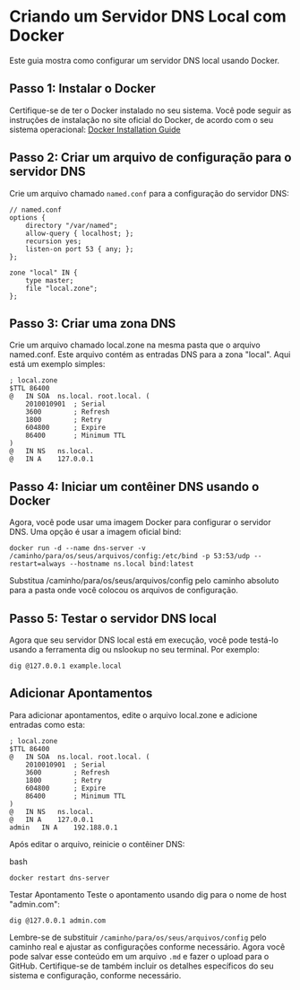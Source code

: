 # Criando um Servidor DNS Local com Docker

Este guia mostra como configurar um servidor DNS local usando Docker.

## Passo 1: Instalar o Docker

Certifique-se de ter o Docker instalado no seu sistema. Você pode seguir as instruções de instalação no site oficial do Docker, de acordo com o seu sistema operacional: [Docker Installation Guide](https://docs.docker.com/get-docker/)

## Passo 2: Criar um arquivo de configuração para o servidor DNS

Crie um arquivo chamado `named.conf` para a configuração do servidor DNS:

```plaintext
// named.conf
options {
    directory "/var/named";
    allow-query { localhost; };
    recursion yes;
    listen-on port 53 { any; };
};

zone "local" IN {
    type master;
    file "local.zone";
};
```

## Passo 3: Criar uma zona DNS

Crie um arquivo chamado local.zone na mesma pasta que o arquivo named.conf. Este arquivo contém as entradas DNS para a zona "local". Aqui está um exemplo simples:

```plaintext
; local.zone
$TTL 86400
@   IN SOA  ns.local. root.local. (
    2010010901  ; Serial
    3600        ; Refresh
    1800        ; Retry
    604800      ; Expire
    86400       ; Minimum TTL
)
@   IN NS   ns.local.
@   IN A    127.0.0.1
```

## Passo 4: Iniciar um contêiner DNS usando o Docker

Agora, você pode usar uma imagem Docker para configurar o servidor DNS. Uma opção é usar a imagem oficial bind:

```plaintext
docker run -d --name dns-server -v /caminho/para/os/seus/arquivos/config:/etc/bind -p 53:53/udp --restart=always --hostname ns.local bind:latest
```

Substitua /caminho/para/os/seus/arquivos/config pelo caminho absoluto para a pasta onde você colocou os arquivos de configuração.

## Passo 5: Testar o servidor DNS local

Agora que seu servidor DNS local está em execução, você pode testá-lo usando a ferramenta dig ou nslookup no seu terminal. Por exemplo:

```plaintext
dig @127.0.0.1 example.local
```

## Adicionar Apontamentos
Para adicionar apontamentos, edite o arquivo local.zone e adicione entradas como esta:

```plaintext
; local.zone
$TTL 86400
@   IN SOA  ns.local. root.local. (
    2010010901  ; Serial
    3600        ; Refresh
    1800        ; Retry
    604800      ; Expire
    86400       ; Minimum TTL
)
@   IN NS   ns.local.
@   IN A    127.0.0.1
admin   IN A    192.188.0.1
```
Após editar o arquivo, reinicie o contêiner DNS:

bash
```
docker restart dns-server
```
Testar Apontamento
Teste o apontamento usando dig para o nome de host "admin.com":

```
dig @127.0.0.1 admin.com
```

Lembre-se de substituir `/caminho/para/os/seus/arquivos/config` pelo caminho real e ajustar as configurações conforme necessário. Agora você pode salvar esse conteúdo em um arquivo `.md` e fazer o upload para o GitHub. Certifique-se de também incluir os detalhes específicos do seu sistema e configuração, conforme necessário.
